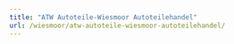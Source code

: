 ```yaml
---
title: "ATW Autoteile-Wiesmoor Autoteilehandel"
url: /wiesmoor/atw-autoteile-wiesmoor-autoteilehandel/
---
```

